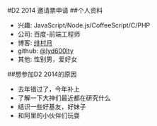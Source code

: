#D2 2014 邀请票申请
##个人资料

* 兴趣: JavaScript/Node.js/CoffeeScript/C/PHP
* 公司: 百度-前端工程师
* 博客: [绯村月](http://feicunyue.com/)
* github: [@lyd600lty](https://github.com/lyd600lty)
* 其他: 性别男，爱好女

##想参加D2 2014的原因

  * 去年错过了，今年补上
  * 了解一下大神们最近都在研究什么
  * 结识一些好基友，好妹子
  * 和阿里的小伙伴们玩耍